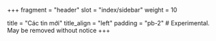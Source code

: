 +++
fragment = "header"
slot = "index/sidebar"
weight = 10

title = "Các tin mới"
title_align = "left"
padding = "pb-2" # Experimental. May be removed without notice
+++
